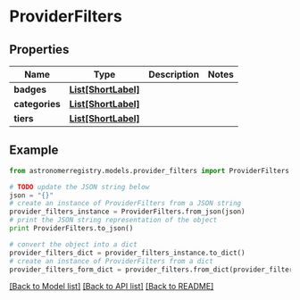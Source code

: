 # ProviderFilters


## Properties
Name | Type | Description | Notes
------------ | ------------- | ------------- | -------------
**badges** | [**List[ShortLabel]**](ShortLabel.md) |  | 
**categories** | [**List[ShortLabel]**](ShortLabel.md) |  | 
**tiers** | [**List[ShortLabel]**](ShortLabel.md) |  | 

## Example

```python
from astronomerregistry.models.provider_filters import ProviderFilters

# TODO update the JSON string below
json = "{}"
# create an instance of ProviderFilters from a JSON string
provider_filters_instance = ProviderFilters.from_json(json)
# print the JSON string representation of the object
print ProviderFilters.to_json()

# convert the object into a dict
provider_filters_dict = provider_filters_instance.to_dict()
# create an instance of ProviderFilters from a dict
provider_filters_form_dict = provider_filters.from_dict(provider_filters_dict)
```
[[Back to Model list]](../README.md#documentation-for-models) [[Back to API list]](../README.md#documentation-for-api-endpoints) [[Back to README]](../README.md)


